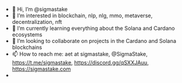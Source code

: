 - 👋 Hi, I’m @sigmastake
- 👀 I’m interested in blockchain, nlp, nlg, mmo, metaverse, decentralization, nft
- 🌱 I’m currently learning everything about the Solana and Cardano ecosystems
- 💞️ I’m looking to collaborate on projects in the Cardano and Solana blockchains
- 📫 How to reach me: aet at sigmastake, @SigmaStake, https://t.me/sigmastake, https://discord.gg/qSXXJAuu, https://sigmastake.com
- 

<!---
sigmastake/sigmastake is a ✨ special ✨ repository because its `README.md` (this file) appears on your GitHub profile.
You can click the Preview link to take a look at your changes.
--->
